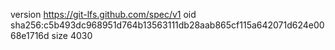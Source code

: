 version https://git-lfs.github.com/spec/v1
oid sha256:c5b493dc968951d764b13563111db28aab865cf115a642071d624e0068e1716d
size 4030
